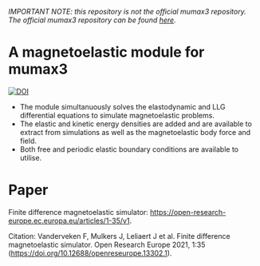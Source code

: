 *IMPORTANT NOTE: this repository is not the official mumax3 repository. The official mumax3 repository can be found [here](https://github.com/mumax/3).*



# A magnetoelastic module for mumax3
[![DOI](https://zenodo.org/badge/169079300.svg)](https://zenodo.org/badge/latestdoi/169079300)

- The module simultanuously solves the elastodynamic and LLG differential equations to simulate magnetoelastic problems. 
- The elastic and kinetic energy densities are added and are available to extract from simulations as well as the magnetoelastic body force and field.
- Both free and periodic elastic boundary conditions are available to utilise.



# Paper
Finite difference magnetoelastic simulator: https://open-research-europe.ec.europa.eu/articles/1-35/v1.

Citation:
Vanderveken F, Mulkers J, Leliaert J et al. Finite difference magnetoelastic simulator. Open Research Europe 2021, 1:35 (https://doi.org/10.12688/openreseurope.13302.1).
